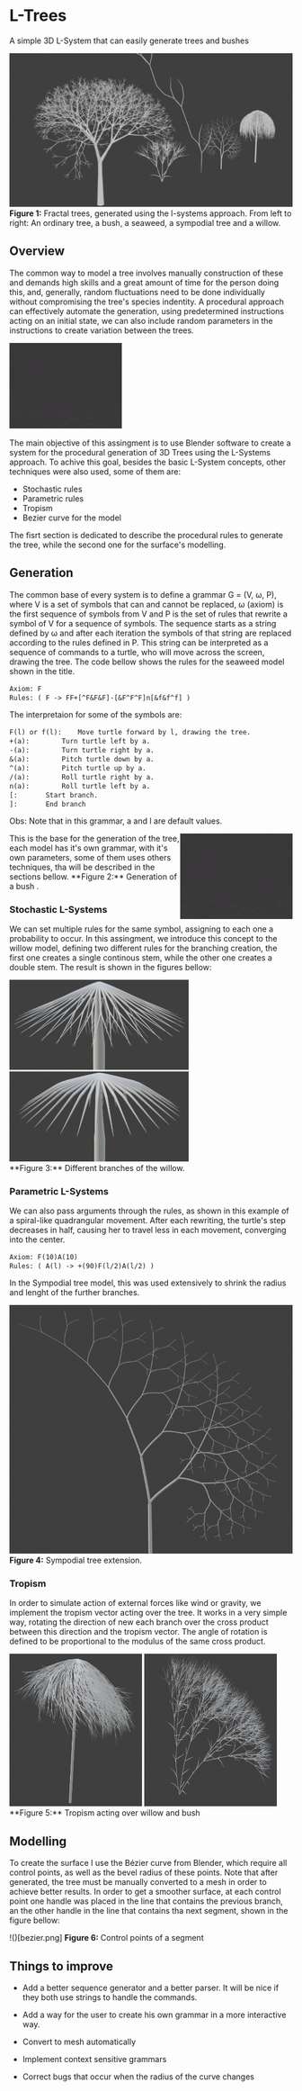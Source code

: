 # L-Trees
A simple 3D L-System that can easily generate trees and bushes

![Overview](img/ovw.png)
**Figure 1:** Fractal trees, generated using the l-systems approach. From left to right: An ordinary tree, a bush, a seaweed, a sympodial tree and a willow.

## Overview

The common way to model a tree involves manually construction of these and demands high skills and a great amount of time for the person doing this, and, generally, random fluctuations need to be done individually without compromising the tree's species indentity.
A procedural approach can effectively automate the generation, using predetermined instructions acting on an initial state, we can also include random parameters in the instructions to create variation between the trees.

![](img/gif.gif)

The main objective of this assingment is to use Blender software to create a system for the procedural generation of 3D Trees using the L-Systems approach. To achive this goal, besides the basic L-System concepts, other techniques were also used, some of them are:

* Stochastic rules
* Parametric rules
* Tropism
* Bezier curve for the model

The fisrt section is dedicated to describe the procedural rules to generate the tree, while the second one for the surface's modelling.

## Generation

The common base of every system is to define a grammar G = (V, ω, P), where V is a set of symbols that can and cannot be replaced, ω (axiom) is the first sequence of symbols from V and P is the set of rules that rewrite a symbol of V for a sequence of symbols. The sequence starts as a string defined by ω and after each iteration the symbols of that string are replaced according to the rules defined in P.
This string can be interpreted as a sequence of commands to a turtle, who will move across the screen, drawing the tree. The code bellow shows the rules for the seaweed model shown in the title.
```
Axiom: F
Rules: ( F -> FF+[^F&F&F]-[&F^F^F]n[&f&f^f] ) 
``` 
The interpretaion for some of the symbols are:
```
F(l) or f(l):	 Move turtle forward by l, drawing the tree.
+(a):		 Turn turtle left by a.
-(a):		 Turn turtle right by a.
&(a):		 Pitch turtle down by a.
^(a):		 Pitch turtle up by a.
/(a):		 Roll turtle right by a.
n(a):		 Roll turtle left by a.
[: 		 Start branch.
]:		 End branch
```
Obs: Note that in this grammar, a and l are default values.


<div style="float: right">
<img src = "img/gif.gif">
</div>
This is the base for the generation of the tree, each model has it's own grammar, with it's own parameters, some of them uses others techniques, tha will be described in the sections bellow.
**Figure 2:** Generation of a bush .

### Stochastic L-Systems

We can set multiple rules for the same symbol, assigning to each one a probability to occur. In this assingment, we introduce this concept to the willow model, defining two different rules for the branching creation, the first one creates a single continous stem, while the other one creates a double stem. The result is shown in the figures bellow:

<div>
<img src = "img/st1.png" height="160" width="319"> 
<img src = "img/st2.png" height="160" width="319"> 
</div>
**Figure 3:** Different branches of the willow.

### Parametric L-Systems
We can also pass arguments through the rules, as shown in this example of a spiral-like quadrangular movement. After each rewriting, the turtle's step decreases in half, causing her to travel less in each movement, converging into the center.
```
Axiom: F(10)A(10)
Rules: ( A(l) -> +(90)F(l/2)A(l/2) ) 
```
In the Sympodial tree model, this was used extensively to shrink the radius and lenght of the further branches.

![](img/par.png) 
**Figure 4:** Sympodial tree extension.

### Tropism
In order to simulate action of external forces like wind or gravity, we implement the tropism vector acting over the tree. It works in a very simple way, rotating the direction of new each branch over the cross product between this direction and the tropism vector. The angle of rotation is defined to be proportional to the modulus of the same cross product.

<div>
<img src = "img/trop1.png" height="271" width="236"> 
<img src = "img/trop2.png" height="271" width="236"> 
</div>
**Figure 5:** Tropism acting over willow and bush

## Modelling 
To create the surface I use the Bézier curve from Blender, which require all control points, as well as the bevel radius of these points. Note that after generated, the tree must be manually converted to a mesh in order to achieve better results.
In order to get a smoother surface, at each control point one handle was placed in the line that contains the previous branch, an the other handle in the line that contains tha next segment, shown in the figure bellow:

!()[bezier.png]
**Figure 6:** Control points of a segment

## Things to improve

* Add a better sequence generator and a better parser. It will be nice if they both use strings to handle the commands.

* Add a way for the user to create his own grammar in a more interactive way.

* Convert to mesh automatically 

* Implement context sensitive grammars

* Correct bugs that occur when the radius of the curve changes

